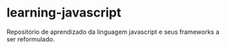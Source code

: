 learning-javascript
===================

Repositório de aprendizado da linguagem javascript e seus frameworks a ser 
reformulado.

